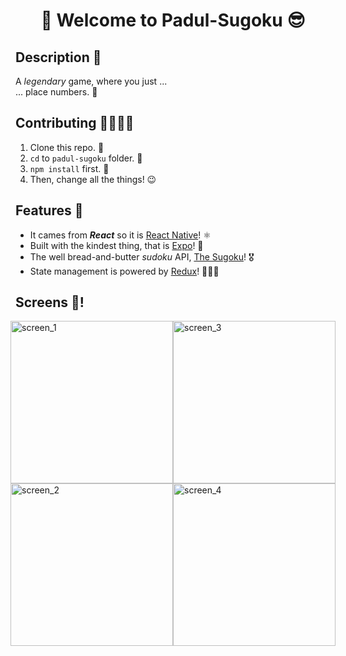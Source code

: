 <h1 align="center">🤩 Welcome to Padul-Sugoku 😎</h1>

## Description 📕

A _legendary_ game, where you just ...   
... place numbers. 🍭

## Contributing 🤜🏼🤛🏼

  1. Clone this repo. 🥳
  2. `cd` to `padul-sugoku` folder. 🤫
  3. `npm install` first. 🤗
  4. Then, change all the things! 😉

## Features 🍿

  - It cames from _**React**_ so it is [React Native](https://reactnative.dev/)! ⚛️
  - Built with the kindest thing, that is [Expo](https://expo.io/)! 🎲
  - The well bread-and-butter _sudoku_ API, [The Sugoku](https://sugoku.herokuapp.com/)! 🎖
  - State management is powered by [Redux](https://redux.js.org/)! 🏄🏻‍♀️

## Screens 📱! 

  <div style="display: flex; align-items: center; justify-content: center">
  <div style="flex-direction: row">
    <img src="https://i.imgur.com/TZc1vW2.png" alt="screen_1" width="260">
    <img src="https://i.imgur.com/S7OJ3dD.png" alt="screen_2" width="260">
  </div>
  <div style="flex-direction: row">
    <img src="https://i.imgur.com/A6oP852.png" alt="screen_3" width="260">
    <img src="https://i.imgur.com/MOwKhvI.png" alt="screen_4" width="260">
  </div>
</div>

